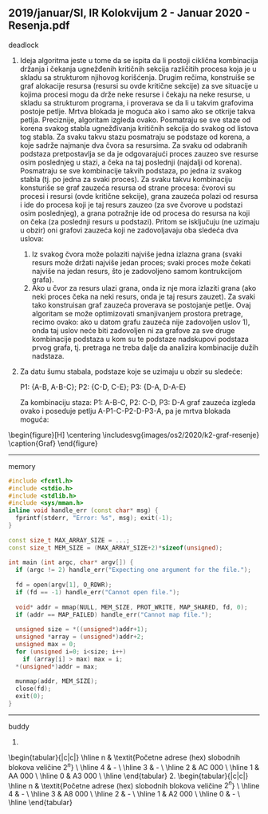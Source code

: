 2019/januar/SI, IR Kolokvijum 2 - Januar 2020 - Resenja.pdf
--------------------------------------------------------------------------------
deadlock
1. Ideja algoritma jeste u tome da se ispita da li postoji ciklična kombinacija držanja i čekanja ugnežđenih kritičnih sekcija različitih procesa koja je u skladu sa strukturom njihovog korišćenja. Drugim rečima, konstruiše se graf alokacije resursa (resursi su ovde kritične sekcije) za sve situacije u kojima procesi mogu da drže neke resurse i čekaju na neke resurse, u skladu sa strukturom programa, i proverava se da li u takvim grafovima postoje petlje. Mrtva blokada je moguća ako i samo ako se otkrije takva petlja. Preciznije, algoritam izgleda ovako. Posmatraju se sve staze od korena svakog stabla ugnežđivanja kritičnih sekcija do svakog od listova tog stabla. Za svaku takvu stazu posmatraju se podstaze od korena, a koje sadrže najmanje dva čvora sa resursima. Za svaku od odabranih podstaza pretpostavlja se da je odgovarajući proces zauzeo sve resurse osim poslednjeg u stazi, a čeka na taj poslednji (najdalji od korena). Posmatraju se sve kombinacije takvih podstaza, po jedna iz svakog stabla (tj. po jedna za svaki proces). Za svaku takvu kombinaciju konsturiše se graf zauzeća resursa od strane procesa: čvorovi su procesi i resursi (ovde kritične sekcije), grana zauzeća polazi od resursa i ide do procesa koji je taj resurs zauzeo (za sve čvorove u podstazi osim poslednjeg), a grana potražnje ide od procesa do resursa na koji on čeka (za poslednji resurs u podstazi). Pritom se isključuju (ne uzimaju u obzir) oni grafovi zauzeća koji ne zadovoljavaju oba sledeća dva uslova:
    1. Iz svakog čvora može polaziti najviše jedna izlazna grana (svaki resurs može držati najviše jedan proces; svaki proces može čekati najviše na jedan resurs, što je zadovoljeno samom kontrukcijom grafa).
    2. Ako u čvor za resurs ulazi grana, onda iz nje mora izlaziti grana (ako neki proces čeka na neki resurs, onda je taj resurs zauzet). Za svaki tako konstruisan graf zauzeća proverava se postojanje petlje. Ovaj algoritam se može optimizovati smanjivanjem prostora pretrage, recimo ovako: ako u datom grafu zauzeća nije zadovoljen uslov 1), onda taj uslov neće biti zadovoljen ni za grafove za sve druge kombinacije podstaza u kom su te podstaze nadskupovi podstaza prvog grafa, tj. pretraga ne treba dalje da analizira kombinacije dužih nadstaza. 
2. Za datu šumu stabala, podstaze koje se uzimaju u obzir su sledeće:
   
   P1: {A-B, A-B-C}; P2: {C-D, C-E}; P3: {D-A, D-A-E}
   
   Za kombinaciju staza: P1: A-B-C, P2: C-D, P3: D-A graf zauzeća izgleda ovako i poseduje petlju A-P1-C-P2-D-P3-A, pa je mrtva blokada moguća: 
 
\begin{figure}[H]
  \centering
  \includesvg{images/os2/2020/k2-graf-resenje}
  \caption{Graf}
\end{figure}

--------------------------------------------------------------------------------
memory
```cpp
#include <fcntl.h> 
#include <stdio.h> 
#include <stdlib.h> 
#include <sys/mman.h> 
inline void handle_err (const char* msg) { 
  fprintf(stderr, "Error: %s", msg); exit(-1); 
} 
 
const size_t MAX_ARRAY_SIZE = ...; 
const size_t MEM_SIZE = (MAX_ARRAY_SIZE+2)*sizeof(unsigned); 
 
int main (int argc, char* argv[]) { 
  if (argc != 2) handle_err("Expecting one argument for the file."); 
 
  fd = open(argv[1], O_RDWR); 
  if (fd == -1) handle_err("Cannot open file."); 
 
  void* addr = mmap(NULL, MEM_SIZE, PROT_WRITE, MAP_SHARED, fd, 0); 
  if (addr == MAP_FAILED) handle_err("Cannot map file."); 
 
  unsigned size = *((unsigned*)addr+1); 
  unsigned *array = (unsigned*)addr+2; 
  unsigned max = 0; 
  for (unsigned i=0; i<size; i++) 
    if (array[i] > max) max = i; 
  *(unsigned*)addr = max; 
 
  munmap(addr, MEM_SIZE); 
  close(fd); 
  exit(0); 
}
```

--------------------------------------------------------------------------------
buddy

1. 
\begin{tabular}{|c|c|}
\hline
n & \textit{Početne adrese (hex) slobodnih blokova veličine $2^n$} \\
\hline
4 & - \\
\hline
3 & - \\
\hline
2 & AC 000 \\
\hline
1 & AA 000 \\
\hline
0 & A3 000 \\
\hline
\end{tabular}
2. 
\begin{tabular}{|c|c|}
\hline
n & \textit{Početne adrese (hex) slobodnih blokova veličine $2^n$} \\
\hline
4 & - \\
\hline
3 & A8 000 \\
\hline
2 & - \\
\hline
1 & A2 000 \\
\hline
0 & - \\
\hline
\end{tabular}
